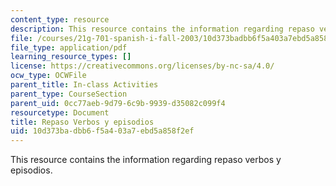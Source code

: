 ```yaml
---
content_type: resource
description: This resource contains the information regarding repaso verbos y episodios.
file: /courses/21g-701-spanish-i-fall-2003/10d373badbb6f5a403a7ebd5a858f2ef_MIT21G_701F03_7y8repa.pdf
file_type: application/pdf
learning_resource_types: []
license: https://creativecommons.org/licenses/by-nc-sa/4.0/
ocw_type: OCWFile
parent_title: In-class Activities
parent_type: CourseSection
parent_uid: 0cc77aeb-9d79-6c9b-9939-d35082c099f4
resourcetype: Document
title: Repaso Verbos y episodios
uid: 10d373ba-dbb6-f5a4-03a7-ebd5a858f2ef
---
```

This resource contains the information regarding repaso verbos y episodios.